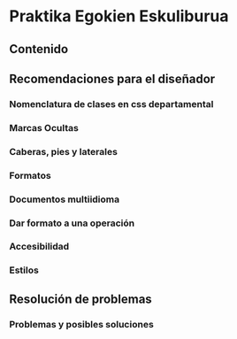 # Praktika Egokien Eskuliburua

## Contenido

## Recomendaciones para el diseñador

### Nomenclatura de clases en css departamental
### Marcas Ocultas
### Caberas, pies y laterales
### Formatos
### Documentos multiidioma
### Dar formato a una operación
### Accesibilidad
### Estilos

## Resolución de problemas

### Problemas y posibles soluciones
